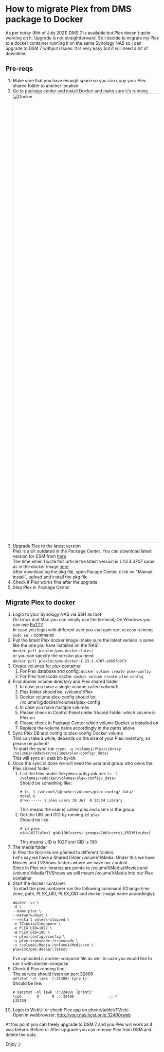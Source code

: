 # How to migrate Plex from DMS package to Docker

As per today (6th of July 2021) DMS 7 is available but Plex doesn't quite working on it. Upgrade is not straightforward. So I decide to migrate my Plex to a docker container running it on the same Synology NAS so I can upgrade to DSM 7 withput issues.
It is very easy but it will need a bit of downtime.

## Pre-reqs
1. Make sure that you have enough space so you can copy your Plex shared folder to another location
1. Go to package center and install Docker and make sure it's running
   <img width="1477" alt="Docker" src="https://user-images.githubusercontent.com/6927606/124609584-55c56480-dea2-11eb-9e43-34a916a0d5a0.png">
1. Upgrade Plex to the latest version<br>
   Plex is a bit outdated in the Package Center. You can download latest version for DSM from [here](https://www.plex.tv/media-server-downloads/#plex-media-server)<br>
   The time when I write this article the latest version is *1.23.3.4707* same as in the docker image [here](https://hub.docker.com/r/plexinc/pms-docker/tags?page=1&ordering=last_updated)<br>
   After downloading the pkg file, open Pacage Center, click on "Manual install", upload and install the pkg file
1. Check if Plex works fine after the upgrade
1. Stop Plex in Package Center

## Migrate Plex to docker
1. Login to your Synology NAS via SSH as root<br>
   On Linux and Mac you can simply use the terminal, On Windows you can use [PuTTY](https://www.chiark.greenend.org.uk/~sgtatham/putty/latest.html)<br>
   In case you login with different user you can gain root access running ```sudo su -``` command
1. Pull the latest Plex docker image (make sure the latest version is same like the one you have installed on the NAS)<br>
   `docker pull plexinc/pms-docker:latest`<br>
   or you can specify the version you need<br>
   `docker pull plexinc/pms-docker:1.23.3.4707-ebb5fe9f3`
1. Create volumes for plex container<br>
   1. For Plex database and config: `docker volume create plex-config`
   1. For Plex transcode cache: `docker volume create plex-config`
1. Find docker volume directory and Plex shared folder<br>
   1. In case you have a single volume called *volume1*:<br>
     1. Plex folder should be: /volume1/Plex<br>
     1. Docker volume plex-config should be: /volume1/@docker/volumes/plex-config<br>
   1. In case you have multiple volumes<br>
     1. Please check in Control Panel under Shared Folder which volume is Plex on<br>
     1. Please check in Package Center which volume Docker is installed on
     1. Replace the volume name accordingly in the paths above
1. Sync Plex DB and config to plex-config Docker volume<br>
   This can take a while, depends on the size of your Plex inventory, so please be patient!<br>
   To start the sync run `rsync -a /volume1/Plex/Library /volume1/\@docker/volumes/plex-config/_data/`<br>
   This will sync all data bit-by-bit.
1. Once the sync is done we will need the user and group who owns the Plex shared folder<br>
   1. List the files under the plex-config volume: `ls -l /volume1/\@docker/volumes/plex-config/_data/`<br>
      Should be something like:<br>
      ```
      # ls -l /volume1/\@docker/volumes/plex-config/_data/
      total 0
      drwx------ 1 plex users 38 Jul  6 13:34 Library
       ```
      This means the user is called plex and users is the group
   1. Get the UID and GID by running `id plex`<br>
      Should be like:<br>
      ```
      # id plex
      uid=1027(plex) gid=100(users) groups=100(users),65536(video)
      ```
      This means UID is 1027 and GID is 100
1. The media folder<br>
   In Plex the libraries are pointed to different folders.<br>
   Let's say we have a Shared folder /volume1/Media. Under this we have Movies and TVShows folders where we have our content.<br>
   Since in Plex our linraries are pointe to /volume1/Media/Movies and /volume1/Media/TVShows we will mount /volume1/Media into our Plex container
1. Start the docker container<br>
   To start the plex container run the following command (Change time zone, path, PLEX_UID, PLEX_GID and docker image name accordingly):
   ```
   docker run \
   -d \
   --name plex \
   --network=host \
   --restart unless-stopped \
   -e TZ=Asia/Singapore \
   -e PLEX_UID=1027 \
   -e PLEX_GID=100 \
   -v plex-config:/config \
   -v plex-transcode:/transcode \
   -v /volume1/Media:/volume1/Media:ro \
   plexinc/pms-docker:latest
   ```
   I've uploaded a docker-compose file as well in case you would like to run it with docker-compose
1. Check if Plex running fine<br>
   The service should listen on port 32400<br>
   `netstat -nl |awk '/:32400/ {print}'`<br>
   Should be like:
   ```
   # netstat -nl |awk '/:32400/ {print}'
   tcp6       0      0 :::32400                :::*                    LISTEN
   ```
1. Login to WebUI or check Plex app on phone/tablet/TV/etc.<br>
   Open in webbrowser: http://your.nas.host.or.ip:32400/web<br>
   
   
At this point you can freely upgrade to DSM 7 and you Plex will work as it was before. Before or After upgrade you can remove Plex from DSM and delete the data.

Enjoy ;)
   
